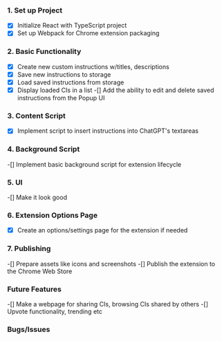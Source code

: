 ### 1. Set up Project
-[x] Initialize React with TypeScript project
-[x] Set up Webpack for Chrome extension packaging

### 2. Basic Functionality
-[x] Create new custom instructions w/titles, descriptions
-[x] Save new instructions to storage
-[x] Load saved instructions from storage
-[x] Display loaded CIs in a list
-[] Add the ability to edit and delete saved instructions from the Popup UI

### 3. Content Script
-[x] Implement script to insert instructions into ChatGPT's textareas

### 4. Background Script
-[] Implement basic background script for extension lifecycle

### 5. UI
-[] Make it look good

### 6. Extension Options Page
-[x] Create an options/settings page for the extension if needed

### 7. Publishing
-[] Prepare assets like icons and screenshots
-[] Publish the extension to the Chrome Web Store

### Future Features
-[] Make a webpage for sharing CIs, browsing CIs shared by others
    -[] Upvote functionality, trending etc

### Bugs/Issues